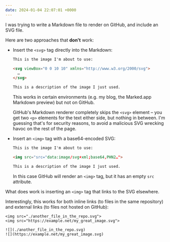 ```yaml
---
date: 2024-01-04 22:07:01 +0000
---
```

I was trying to write a Markdown file to render on GitHub, and include an SVG file.

Here are two approaches that **don't** work:

*   Insert the `<svg>` tag directly into the Markdown:
  
    ```markdown
    This is the image I'm about to use:

    <svg viewBox="0 0 10 10" xmlns="http://www.w3.org/2000/svg">
      …
    </svg>

    This is a description of the image I just used.
    ```
    
    This works in certain environments (e.g. my blog, the Marked.app Markdown preview) but not on GitHub.

    GitHub's Markdown renderer completely skips the `<svg>` element – you get two `<p>` elements for the text either side, but nothing in between.
    I'm guessing that's for security reasons, to avoid a malicious SVG wrecking havoc on the rest of the page.

*   Insert an `<img>` tag with a base64-encoded SVG:

    ```markdown
    This is the image I'm about to use:

    <img src="src="data:image/svg+xml;base64,PHN2…">

    This is a description of the image I just used.
    ```
    
    In this case GitHub will render an `<img>` tag, but it has an empty `src` attribute.

What does work is inserting an `<img>` tag that links to the SVG elsewhere.

Interestingly, this works for both inline links (to files in the same repository) and external links (to files not hosted on GitHub):

```
<img src="./another_file_in_the_repo.svg">
<img src="https://example.net/my_great_image.svg">

![](./another_file_in_the_repo.svg)
![](https://example.net/my_great_image.svg)
```